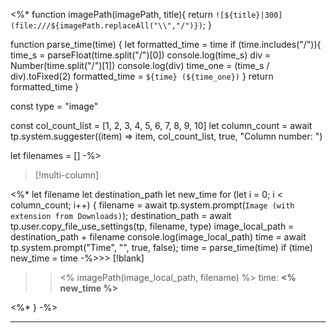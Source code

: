 <%*
function imagePath(imagePath, title){
	return `![${title}|300](file:///${imagePath.replaceAll("\\","/")})`;
}


function parse_time(time) {
  let formatted_time = time
  if (time.includes("/")){
    time_s = parseFloat(time.split("/")[0])
    console.log(time_s)
    div = Number(time.split("/")[1])
    console.log(div)
    time_one = (time_s / div).toFixed(2)
    formatted_time = `${time} (${time_one})`
  }
  return formatted_time
}

const type = "image"

const col_count_list = [1, 2, 3, 4, 5, 6, 7, 8, 9, 10]
let column_count = await tp.system.suggester((item) => item, col_count_list, true, "Column number: ")

let filenames = []
-%>

> [!multi-column]
>
<%*
let filename
let destination_path
let new_time
for (let i = 0; i < column_count; i++) {
  filename = await tp.system.prompt(`Image (with extension from Downloads)`);
  destination_path = await tp.user.copy_file_use_settings(tp, filename, type)
  image_local_path = destination_path + filename
  console.log(image_local_path)
  time = await tp.system.prompt("Time", "", true, false);
  time = parse_time(time)
  if (time) new_time = time
 -%>>> [!blank]
>> <% imagePath(image_local_path, filename) %>
>> time:  **<% new_time %>**
>
<%* } -%>


---
